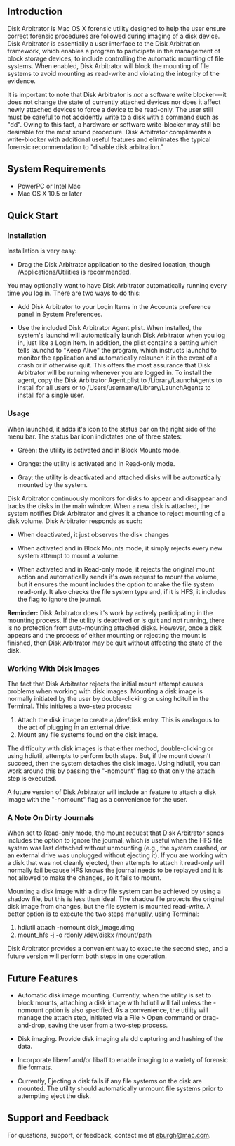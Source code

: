 ## Introduction

Disk Arbitrator is Mac OS X forensic utility designed to help the user ensure correct forensic procedures are followed during imaging of a disk device. 
Disk Arbitrator is essentially a user interface to the Disk Arbitration framework, which enables a program to participate in the management of block 
storage devices, to include controlling the automatic mounting of file systems.  When enabled, Disk Arbitrator will block the mounting of file systems to avoid mounting as read-write and violating the integrity of the evidence.

It is important to note that Disk Arbitrator is *not* a software write blocker---it does not change the state of currently attached devices nor does it affect newly attached devices to force a device to be read-only. The user still must be careful to not accidently write to a disk with a command such as "dd".  Owing to this fact, a hardware or software write-blocker may still be desirable for the most sound procedure.  Disk Arbitrator compliments a write-blocker with additional useful features and eliminates the typical forensic recommendation to "disable disk arbitration."

## System Requirements

* PowerPC or Intel Mac
* Mac OS X 10.5 or later

## Quick Start

### Installation

Installation is very easy:

* Drag the Disk Arbitrator application to the desired location, though /Applications/Utilities is recommended.

You may optionally want to have Disk Arbitrator automatically running every time you log in.  There are two ways to do this:

* Add Disk Arbitrator to your Login Items in the Accounts preference panel in System Preferences.

* Use the included Disk Arbitrator Agent.plist. When installed, the system's launchd will automatically launch Disk Arbitrator when you log in, just like a Login Item. In addition, the plist contains a setting which tells launchd to "Keep Alive" the program, which instructs launchd to monitor the application and automatically relaunch it in the event of a crash or if otherwise quit. This offers the most assurance that Disk Arbitrator will be running whenever you are logged in. To install the agent, copy the Disk Arbitrator Agent.plist to /Library/LaunchAgents to install for all users or to /Users/username/Library/LaunchAgents to install for a single user.

### Usage

When launched, it adds it's icon to the status bar on the right side of the menu bar. The status bar icon indictates one of three states:

* Green: the utility is activated and in Block Mounts mode.

* Orange: the utility is activated and in Read-only mode.

* Gray: the utility is deactivated and attached disks will be automatically mounted by the system.

Disk Arbitrator continuously monitors for disks to appear and disappear and tracks the disks in the main window. When a new disk is attached, the system notifies Disk Arbitrator and gives it a chance to reject mounting of a disk volume.  Disk Arbitrator responds as such:

* When deactivated, it just observes the disk changes

* When activated and in Block Mounts mode, it simply rejects every new system attempt to mount a volume.

* When activated and in Read-only mode, it rejects the original mount action and automatically sends it's own request to mount the volume, but it ensures the mount includes the option to make the file system read-only.  It also checks the file system type and, if it is HFS, it includes the flag to ignore the journal. 

**Reminder:** Disk Arbitrator does it's work by actively participating in the mounting process. If the utility is deactived or is quit and not running, there is no protection from auto-mounting attached disks.  However, once a disk appears and the process of either mounting or rejecting the mount is finished, then Disk Arbitrator may be quit without affecting the state of the disk.

### Working With Disk Images

The fact that Disk Arbitrator rejects the initial mount attempt causes problems when working with disk images. Mounting a disk image is normally initiated by the user by double-clicking or using hdituil in the Terminal. This initiates a two-step process:

1. Attach the disk image to create a /dev/disk entry.  This is analogous to the act of plugging in an external drive.
2. Mount any file systems found on the disk image.

The difficulty with disk images is that either method, double-clicking or using hdiutil, attempts to perform both steps. But, if the mount doesn't succeed, then the system detaches the disk image. Using hdiutil, you can work around this by passing the "-nomount" flag so that only the attach step is executed.

A future version of Disk Arbitrator will include an feature to attach a disk image with the "-nomount" flag as a convenience for the user.

### A Note On Dirty Journals

When set to Read-only mode, the mount request that Disk Arbitrator sends includes the option to ignore the journal, which is useful when the HFS file system was last detached without unmounting (e.g., the system crashed, or an external drive was unplugged without ejecting it). If you are working with a disk that was not cleanly ejected, then attempts to attach it read-only will normally fail because HFS knows the journal needs to be replayed and it is not allowed to make the changes, so it fails to mount.

Mounting a disk image with a dirty file system can be achieved by using a shadow file, but this is less than ideal. The shadow file protects the original disk image from changes, but the file system is mounted read-write.  A better option is to execute the two steps manually, using Terminal:

1. hdiutil attach -nomount disk_image.dmg
2. mount_hfs -j -o rdonly /dev/diskx /mount/path

Disk Arbitrator provides a convenient way to execute the second step, and a future version will perform both steps in one operation.

## Future Features

* Automatic disk image mounting.  Currently, when the utility is set to block mounts, attaching a disk image with hdiutil will fail unless the -nomount option is also specified.  As a convenience, the utility will manage the attach step, initiated via a File > Open command or drag-and-drop, saving the user from a two-step process.

* Disk imaging.  Provide disk imaging ala dd capturing and hashing of the data. 

* Incorporate libewf and/or libaff to enable imaging to a variety of forensic file formats.

* Currently, Ejecting a disk fails if any file systems on the disk are mounted. The utility should automatically unmount file systems prior to attempting eject the disk.

## Support and Feedback

For questions, support, or feedback, contact me at <aburgh@mac.com>.
